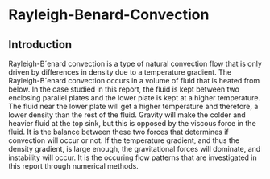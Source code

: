 # Rayleigh-Benard-Convection
## Introduction
Rayleigh-B´enard convection is a type of natural convection flow that is only driven by differences in
density due to a temperature gradient. The Rayleigh-B´enard convection occurs in a volume of fluid
that is heated from below. In the case studied in this report, the fluid is kept between two enclosing
parallel plates and the lower plate is kept at a higher temperature.
The fluid near the lower plate will get a higher temperature and therefore, a lower density than the rest
of the fluid. Gravity will make the colder and heavier fluid at the top sink, but this is opposed by the
viscous force in the fluid. It is the balance between these two forces that determines if convection will
occur or not. If the temperature gradient, and thus the density gradient, is large enough, the gravitational
forces will dominate, and instability will occur. It is the occuring flow patterns that are investigated in
this report through numerical methods.

